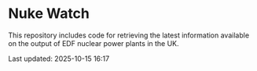 # Nuke Watch

This repository includes code for retrieving the latest information available on the output of EDF nuclear power plants in the UK.

Last updated: 2025-10-15 16:17